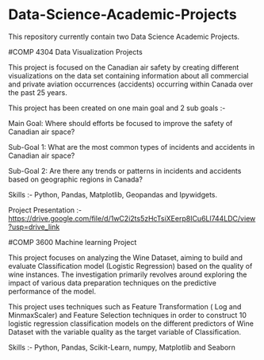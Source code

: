 

# Data-Science-Academic-Projects 


This repository currently contain two Data Science Academic Projects.


#COMP 4304 Data Visualization Projects

This project is focused on the  Canadian air safety by creating different visualizations on the data set containing information about all commercial and private aviation occurrences (accidents) occurring within Canada over the past 25 years.

This project has been created on one main goal and 2 sub goals :-

Main Goal: Where should efforts be focused to improve the safety of Canadian air space?

Sub-Goal 1: What are the most common types of incidents and accidents in Canadian air space?

Sub-Goal 2: Are there any trends or patterns in incidents and accidents based on geographic regions in Canada?

Skills :- Python, Pandas, Matplotlib, Geopandas and Ipywidgets.

Project Presentation :- https://drive.google.com/file/d/1wC2i2ts5zHcTsiXEerp8ICu6Ll744LDC/view?usp=drive_link



#COMP 3600 Machine learning Project

This project focuses on analyzing the Wine Dataset, aiming to build and evaluate Classification model (Logistic Regression) based on the quality of wine instances. The investigation primarily revolves around exploring the impact of various data preparation techniques on the predictive performance of the model.

This project uses techniques such as Feature Transformation ( Log and MinmaxScaler) and Feature Selection techniques in order to construct 10 logistic regression classification models on the different predictors of Wine Dataset with the variable quality as the target variable of Classification.

Skills :-  Python, Pandas, Scikit-Learn, numpy, Matplotlib and Seaborn 




